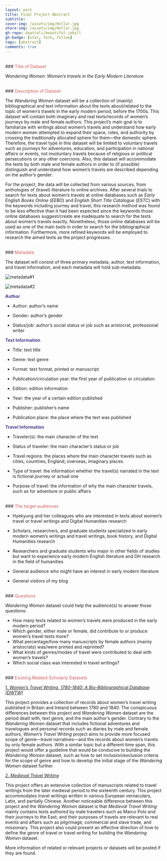 ```yaml
---
layout: post
title: Final Project Abstract
subtitle:
cover-img: /assets/img/Hollar.jpg
share-img: /assets/img/Hollar.jpg
gh-repo: daattali/beautiful-jekyll
gh-badge: [star, fork, follow]
tags: [abstract]
comments: true
---
```


<br/>
### <span style="color: indianred;">Title of Dataset</span>

*Wandering Women: Women’s travels in the Early Modern Literature*

<br/>
### <span style="color: indianred;">Description of Dataset</span>

The *Wandering Women* dataset will be a collection of (mainly) bibliographical and text information about the texts about/related to the topic of women’s travels in the early modern period, before the 1700s. This dataset will contain both imaginary and real texts/records of women’s journeys by male and female authors. This project’s main goal is to familiarize with writings about women’s travels and understand how early modern women attempted to expand their space, roles, and authority by crossing the traditionally allocated sphere for them—the domestic sphere. Therefore, the travel type in this dataset will be limited to voluntary travels such as journeys for adventures, education, and participation in national affairs or events, not involuntary travels because of religious or political persecutions or any other coercions. Also, this dataset will accommodate the texts by both male and female authors in order to (if possible) distinguish and understand how women’s travels are described depending on the author’s gender.

For the project, the data will be collected from various sources, from anthologies of (travel) literature to online archives. After several trials to search for texts about women’s travels at online databases such as *Early English Books Online* (*EEBO*) and *English Short Title Catalogue* (*ESTC*) with the keywords including journey and travel, this research method was found to be less effective than it had been expected since the keywords those online databases suggest/create are inadequate to search for the texts about women’s travels exactly. Nonetheless, those online databases will be used as one of the main tools in order to search for the bibliographical information. Furthermore, more refined keywords will be employed to research the aimed texts as the project progresses.

<br/>
### <span style="color: indianred;">Metadata</span>

The dataset will consist of three primary metadata, author, text information, and travel information, and each metadata will hold sub-metadata.

![metadata#1](/assets/WWscreenshot#1.png)

![metadata#2](/assets/WWscreenshot#2.png)

**<span style="color: darkslateblue;">Author</span>**

- Author: author’s name

- Gender: author’s gender

- Status/job: author’s social status or job such as aristocrat, professional writer

**<span style="color: darkslateblue;">Text Information</span>**

- Title: text title

- Genre: text genre

- Format: text format, printed or manuscript

- Publication/circulation year: the first year of publication or circulation

- Edition: edition information

- Year: the year of a certain edition published

- Publisher: publisher’s name

- Publication place: the place where the text was published

**<span style="color: darkslateblue;">Travel Information</span>**

- Traveler(s): the main character of the text

- Status of traveler: the main character’s status or job

- Travel regions: the places where the main character travels such as cities, countries, England, overseas, imaginary places

- Type of travel: the information whether the travel(s) narrated in the text is fictional journey or actual one

- Purpose of travel: the information of why the main character travels, such as for adventure or public affairs

<br/>
### <span style="color: indianred;">The target audiences</span>

- Hyekyung and her colleagues who are interested in texts about women’s travel or travel writings and Digital Humanities research

- Scholars, researchers, and graduate students specialized in early modern women’s writings and travel writings, book history, and Digital Humanities research

- Researchers and graduate students who major in other fields of studies but want to experience early modern English literature and DH research in the field of humanities

- General audience who might have an interest in early modern literature

- General visitors of my blog

<br/>
### <span style="color: indianred;">Questions</span>

*Wandering Women* dataset could help the audience(s) to answer those questions:
- How many texts related to women’s travels were produced in the early modern period?
- Which gender, either male or female, did contribute to or produce women’s travel texts more?
- What percentage/how many manuscripts by female authors (mainly aristocrats) was/were printed and reprinted?
- What kinds of genres/modes of travel were contributed to deal with women’s travels?
-  Which social class was interested in travel writings?

<br/>
### <span style="color: indianred;"> Existing Related Scholarly Datasets</span>

[1. *Women’s Travel Writing, 1780-1840: A Bio-Bibliographical Database (DWTW)*](https://btw.wlv.ac.uk/)

This project provides a collection of records about women’s travel writing published in Britain and Ireland between 1780 and 1840. The conspicuous differences between this project and *Wandering Women* dataset are the period dealt with, text genre, and the main author’s gender. Contrary to the *Wandering Women* dataset that includes fictional adventures and travelogues and personal records such as diaries by male and female authors, *Women’s Travel Writing* project aims to provide more focused scope of genre—travel narratives—and the records about women’s travels by only female authors. With a similar topic but a different time span, this project would offer a guideline that would be conducive to building the *Wandering Women* dataset, such as how to set inclusion/exclusion criteria for the scope of genre and how to develop the initial stage of the *Wandering Women* dataset further.

[2. *Medieval Travel Writing*](https://www-medievaltravel-amdigital-co-uk.access.library.miami.edu/)

This project offers an extensive collection of manuscripts related to travel writings from the later medieval period to the sixteenth century. This project accommodates travel writings written in various European vernaculars, Latin, and partially Chinese. Another noticeable difference between this project and the *Wandering Women* dataset is that *Medieval Travel Writing* mainly contains texts authored by male travelers such as Marco Polo and their journeys to the East; and their purposes of travels are relevant to real events and affairs such as pilgrimage, commercial and slave trade, and missionary. This project also could present an effective direction of how to define the genre of travel or travel writing for building the *Wandering Women* dataset.

More information of related or relevant projects or datasets will be posted if they are found.

